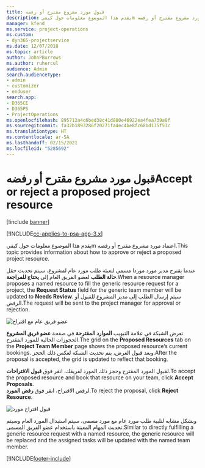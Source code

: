 ```yaml
---
title: قبول مورد مشروع مقترح أو رفضه
description: يقدم هذا الموضوع معلومات حول كيفيm اعتماد مورد مشروع مقترح أو رفضه.
manager: kfend
ms.service: project-operations
ms.custom:
- dyn365-projectservice
ms.date: 12/07/2018
ms.topic: article
author: JohnPBurrows
ms.author: ruhercul
audience: Admin
search.audienceType:
- admin
- customizer
- enduser
search.app:
- D365CE
- D365PS
- ProjectOperations
ms.openlocfilehash: 895712a4c6bed38c41d880e46922ea4fea739a8f
ms.sourcegitcommit: fa32b1893286f20271fa4ec4be8fc68bd135f53c
ms.translationtype: HT
ms.contentlocale: ar-SA
ms.lasthandoff: 02/15/2021
ms.locfileid: "5285692"
---
```

# <a name="accept-or-reject-a-proposed-project-resource"></a><span data-ttu-id="dc7f1-103">قبول مورد مشروع مقترح أو رفضه</span><span class="sxs-lookup"><span data-stu-id="dc7f1-103">Accept or reject a proposed project resource</span></span>

[!include [banner](../includes/psa-now-project-operations.md)]

[!INCLUDE[cc-applies-to-psa-app-3.x](../includes/cc-applies-to-psa-app-3x.md)]

<span data-ttu-id="dc7f1-104">يقدم هذا الموضوع معلومات حول كيفيm اعتماد مورد مشروع مقترح أو رفضه.</span><span class="sxs-lookup"><span data-stu-id="dc7f1-104">This topic provides information about how to approve or reject a proposed project resource.</span></span>

<span data-ttu-id="dc7f1-105">عندما يقترح مدير مورد موردا مسمي لتعبئة طلب مورد عام لمشروع، سيتم تحديث حقل **حالة الطلب** لعضو الفريق العام إلى **يحتاج للمراجعة**.</span><span class="sxs-lookup"><span data-stu-id="dc7f1-105">When a resource manager proposes a named resource to fill the generic resource request for a project, the **Request Status** field for the generic team member will be updated to **Needs Review**.</span></span> <span data-ttu-id="dc7f1-106">سيتم إرسال الطلب إلى مدير المشروع للقبول أو الرفض.</span><span class="sxs-lookup"><span data-stu-id="dc7f1-106">The request will be sent to the project manager for approval or rejection.</span></span>

![عضو فريق عام مع اقتراح](media/RM-how-to-19.png)

<span data-ttu-id="dc7f1-108">تعرض الشبكة في علامة التبويب **الموارد المقترحة** في صفحة **عضو فريق المشروع** الحجوزات الحالية للمورد المقترح.</span><span class="sxs-lookup"><span data-stu-id="dc7f1-108">The grid on the **Proposed Resources** tab on the **Project Team Member** page shows the proposed resource’s current bookings.</span></span> <span data-ttu-id="dc7f1-109">وبعد قبول العرض، يتم تحديث الشبكة لعكس ذلك الحجز.</span><span class="sxs-lookup"><span data-stu-id="dc7f1-109">After the proposal is accepted, the grid is updated to reflect that booking.</span></span> 

<span data-ttu-id="dc7f1-110">لقبول المورد المقترح وحجز ذلك المورد لفريقك، انقر فوق **قبول الاقتراحات**.</span><span class="sxs-lookup"><span data-stu-id="dc7f1-110">To accept the proposed resource and book that resource on your team, click **Accept Proposals**.</span></span>  
<span data-ttu-id="dc7f1-111">لرفض الاقتراح، انقر فوق **رفض المورد**.</span><span class="sxs-lookup"><span data-stu-id="dc7f1-111">To reject the proposal, click **Reject Resource**.</span></span>

![قبول اقتراح مورد](media/RM-how-to-20.png) 

<span data-ttu-id="dc7f1-113">وبشكل مشابه لتلبية طلب مورد عام مع مورد مسمى، سيتم استبدال المورد العام وسيتم تحديث المهام المعينة باستخدام عضو الفريق المسمى.</span><span class="sxs-lookup"><span data-stu-id="dc7f1-113">Similar to directly fulfilling a generic resource request with a named resource, the generic resource will be replaced and the assigned tasks will be updated with the named team member.</span></span>


[!INCLUDE[footer-include](../includes/footer-banner.md)]
